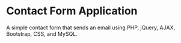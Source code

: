 # Contact Form Application
A simple contact form that sends an email using PHP, jQuery, AJAX, Bootstrap, CSS, and MySQL.
